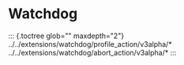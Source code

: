 Watchdog
========

::: {.toctree glob="" maxdepth="2"}
../../extensions/watchdog/profile_action/v3alpha/\*
../../extensions/watchdog/abort_action/v3alpha/\*
:::
